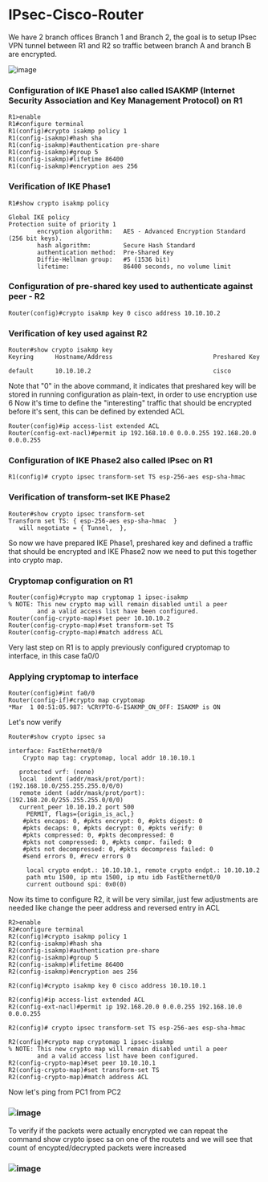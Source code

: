 # IPsec-Cisco-Router
We have 2 branch offices Branch 1 and Branch 2, the goal is to setup IPsec VPN tunnel between R1 and R2 so traffic between branch A and branch B are encrypted.

![image](https://github.com/xtrikerpd/IPsec-Cisco-Router/assets/77069512/be37ad81-8f7d-405b-8c77-c5df4a511f94)

### Configuration of IKE Phase1 also called ISAKMP (Internet Security Association and Key Management Protocol) on R1
```
R1>enable
R1#configure terminal
R1(config)#crypto isakmp policy 1
R1(config-isakmp)#hash sha
R1(config-isakmp)#authentication pre-share
R1(config-isakmp)#group 5
R1(config-isakmp)#lifetime 86400
R1(config-isakmp)#encryption aes 256
```
### Verification of IKE Phase1 
```
R1#show crypto isakmp policy

Global IKE policy
Protection suite of priority 1
        encryption algorithm:   AES - Advanced Encryption Standard (256 bit keys).
        hash algorithm:         Secure Hash Standard
        authentication method:  Pre-Shared Key
        Diffie-Hellman group:   #5 (1536 bit)
        lifetime:               86400 seconds, no volume limit
```
### Configuration of pre-shared key used to authenticate against peer - R2
```
Router(config)#crypto isakmp key 0 cisco address 10.10.10.2
```
### Verification of key used against R2
```
Router#show crypto isakmp key
Keyring      Hostname/Address                            Preshared Key

default      10.10.10.2                                  cisco
```
Note that "0" in the above command, it indicates that preshared key will be stored in running configuration as plain-text, in order to use encryption use 6
Now it's time to define the "interesting" traffic that should be encrypted before it's sent, this can be defined by extended ACL
```
Router(config)#ip access-list extended ACL
Router(config-ext-nacl)#permit ip 192.168.10.0 0.0.0.255 192.168.20.0 0.0.0.255
```
### Configuration of IKE Phase2 also called IPsec on R1
```
R1(config)# crypto ipsec transform-set TS esp-256-aes esp-sha-hmac
```
### Verification of transform-set IKE Phase2
```
Router#show crypto ipsec transform-set
Transform set TS: { esp-256-aes esp-sha-hmac  }
   will negotiate = { Tunnel,  },
```
So now we have prepared IKE Phase1, preshared key and defined a traffic that should be encrypted and IKE Phase2 now we need to put this together into crypto map.
### Cryptomap configuration on R1
```
Router(config)#crypto map cryptomap 1 ipsec-isakmp
% NOTE: This new crypto map will remain disabled until a peer
        and a valid access list have been configured.
Router(config-crypto-map)#set peer 10.10.10.2
Router(config-crypto-map)#set transform-set TS
Router(config-crypto-map)#match address ACL
```
Very last step on R1 is to apply previously configured cryptomap to interface, in this case fa0/0
### Applying cryptomap to interface
```
Router(config)#int fa0/0
Router(config-if)#crypto map cryptomap
*Mar  1 00:51:05.987: %CRYPTO-6-ISAKMP_ON_OFF: ISAKMP is ON
```
Let's now verify 
```
Router#show crypto ipsec sa

interface: FastEthernet0/0
    Crypto map tag: cryptomap, local addr 10.10.10.1

   protected vrf: (none)
   local  ident (addr/mask/prot/port): (192.168.10.0/255.255.255.0/0/0)
   remote ident (addr/mask/prot/port): (192.168.20.0/255.255.255.0/0/0)
   current_peer 10.10.10.2 port 500
     PERMIT, flags={origin_is_acl,}
    #pkts encaps: 0, #pkts encrypt: 0, #pkts digest: 0
    #pkts decaps: 0, #pkts decrypt: 0, #pkts verify: 0
    #pkts compressed: 0, #pkts decompressed: 0
    #pkts not compressed: 0, #pkts compr. failed: 0
    #pkts not decompressed: 0, #pkts decompress failed: 0
    #send errors 0, #recv errors 0

     local crypto endpt.: 10.10.10.1, remote crypto endpt.: 10.10.10.2
     path mtu 1500, ip mtu 1500, ip mtu idb FastEthernet0/0
     current outbound spi: 0x0(0)
```
Now its time to configure R2, it will be very similar, just few adjustments are needed like change the peer address and reversed entry in ACL
```
R2>enable
R2#configure terminal
R2(config)#crypto isakmp policy 1
R2(config-isakmp)#hash sha
R2(config-isakmp)#authentication pre-share
R2(config-isakmp)#group 5
R2(config-isakmp)#lifetime 86400
R2(config-isakmp)#encryption aes 256

R2(config)#crypto isakmp key 0 cisco address 10.10.10.1

R2(config)#ip access-list extended ACL
R2(config-ext-nacl)#permit ip 192.168.20.0 0.0.0.255 192.168.10.0 0.0.0.255

R2(config)# crypto ipsec transform-set TS esp-256-aes esp-sha-hmac

R2(config)#crypto map cryptomap 1 ipsec-isakmp
% NOTE: This new crypto map will remain disabled until a peer
        and a valid access list have been configured.
R2(config-crypto-map)#set peer 10.10.10.1
R2(config-crypto-map)#set transform-set TS
R2(config-crypto-map)#match address ACL
```
Now let's ping from PC1 from PC2
### ![image](https://github.com/xtrikerpd/IPsec-Cisco-Router/assets/77069512/e154f023-56a2-477d-a33d-e431710b2847)

To verify if the packets were actually encrypted we can repeat the command show crypto ipsec sa on one of the routets and we will see that count of encypted/decrypted packets were increased
### ![image](https://github.com/xtrikerpd/IPsec-Cisco-Router/assets/77069512/5d77b9e6-50bc-4a66-8556-cecbad483489)
